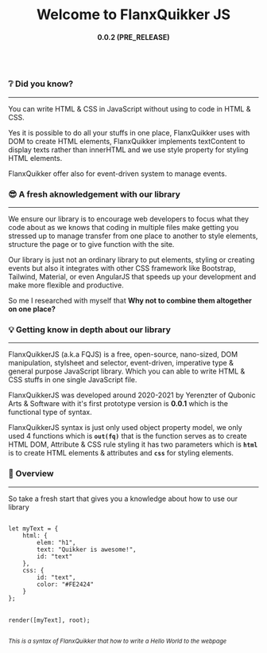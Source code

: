 <h1 align="center">Welcome to FlanxQuikker JS</h1>
<h4 align="center">0.0.2 (PRE_RELEASE)</h4>
<br>
<br>

### ❔ Did you know?
-------------------
<p>You can write HTML & CSS in JavaScript without using to code in HTML & CSS.</p>
<p>Yes it is possible to do all your stuffs in one place, FlanxQuikker uses with DOM to create HTML elements, FlanxQuikker implements textContent to display texts rather than innerHTML and we use style property for styling HTML elements.</p>
<p>FlanxQuikker offer also for event-driven system to manage events.</p>

### 😎 A fresh aknowledgement with our library
-------------------
<p>We ensure our library is to encourage web developers to focus what they code about as we knows that coding in multiple files make getting you stressed up to manage transfer from one place to another to style elements, structure the page or to give function with the site.</p>
<p>Our library is just not an ordinary library to put elements, styling or creating events but also it integrates with other CSS framework like Bootstrap, Tailwind, Material, or even AngularJS that speeds up your development and make more flexible and productive.</p>
<p>So me I researched with myself that <strong>Why not to combine them altogether on one place? </strong></p>

### 💡 Getting know in depth about our library
-------------------
<p>FlanxQuikkerJS (a.k.a FQJS) is a free, open-source, nano-sized, DOM manipulation, stylsheet and selector, event-driven, imperative type & general purpose JavaScript library. Which you can able to write HTML & CSS stuffs in one single JavaScript file.</p>
<p>FlanxQuikkerJS was developed around 2020-2021 by Yerenzter of Qubonic Arts & Software with it's first prototype version is <strong>0.0.1</strong> which is the functional type of syntax.</p>
<p>FlanxQuikkerJS syntax is just only used object property model, we only used 4 functions which is <code><strong>out(fq)</strong></code> that is the function serves as to create HTML DOM, Attribute & CSS rule styling it has two parameters which is <code><strong>html</strong></code> is to create HTML elements & attributes and <code><strong>css</strong></code> for styling elements.</p>

### 🔭 Overview
-------------------
<p>So take a fresh start that gives you a knowledge about how to use our library</p>
<pre>
<code>
let myText = {
    html: {
        elem: "h1",
        text: "Quikker is awesome!",
        id: "text"
    },
    css: {
        id: "text",
        color: "#FE2424"
    }
};

render([myText], root);
</code>
</pre>
<sup><em>This is a syntax of FlanxQuikker that how to write a Hello World to the webpage</em></sup>
